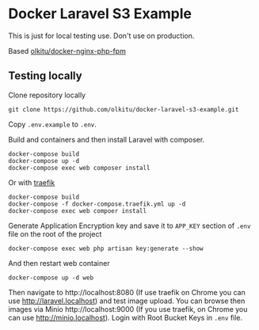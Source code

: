 # Docker Laravel S3 Example

This is just for local testing use. Don't use on production.

Based [olkitu/docker-nginx-php-fpm](https://hub.docker.com/r/olkitu/docker-nginx-php-fpm) 

## Testing locally

Clone repository locally

```
git clone https://github.com/olkitu/docker-laravel-s3-example.git
```

Copy `.env.example` to `.env`.

Build and containers and then install Laravel with composer.

```
docker-compose build
docker-compose up -d
docker-compose exec web composer install
```

Or with [traefik](https://hub.docker.com/_/traefik)

```
docker-compose build
docker-compose -f docker-compose.traefik.yml up -d
docker-compose exec web compoer install
```

Generate Application Encryption key and save it to `APP_KEY` section of `.env` file on the root of the project

```
docker-compose exec web php artisan key:generate --show
```

And then restart web container

```
docker-compose up -d web
```

Then navigate to http://localhost:8080 (If use traefik on Chrome you can use http://laravel.localhost) and test image upload. You can browse then images via Minio http://localhost:9000 (If you use traefik, on Chrome you can use http://minio.localhost). Login with Root Bucket Keys in `.env` file.